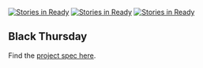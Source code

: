 [![Stories in Ready](https://badge.waffle.io/mdevoe12/black_thursday.png?label=ready&title=Ready)](https://waffle.io/mdevoe12/black_thursday?utm_source=badge)
[![Stories in Ready](https://badge.waffle.io/somedayrainbows/black_thursday.png?label=ready&title=Ready)](https://waffle.io/somedayrainbows/black_thursday)
[![Stories in Ready](https://badge.waffle.io/ryt11/black_thursday.png?label=ready&title=Ready)](https://waffle.io/ryt11/black_thursday)
## Black Thursday

Find the [project spec here](https://github.com/turingschool/curriculum/blob/master/source/projects/black_thursday.markdown).

